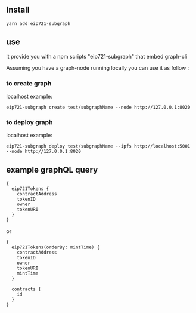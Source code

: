 ## Install

```
yarn add eip721-subgraph
```

## use

it provide you with a npm scripts "eip721-subgraph" that embed graph-cli


Assuming you have a graph-node running locally you can use it as follow :

### to create graph
localhost example:
```
eip721-subgraph create test/subgraphName --node http://127.0.0.1:8020
```

### to deploy graph
localhost example:
```
eip721-subgraph deploy test/subgraphName --ipfs http://localhost:5001 --node http://127.0.0.1:8020
```

## example graphQL query
```
{
  eip721Tokens {
    contractAddress
    tokenID
    owner
    tokenURI
  }
}
```


or

```
{
  eip721Tokens(orderBy: mintTime) {
    contractAddress
    tokenID
    owner
    tokenURI
    mintTime
  }
  
  contracts {
    id
  }
}
```
